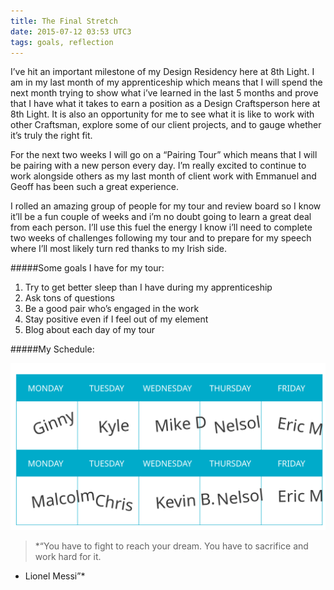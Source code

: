 ```yaml
---
title: The Final Stretch
date: 2015-07-12 03:53 UTC3
tags: goals, reflection
---
```


I’ve hit an important milestone of my Design Residency here at 8th Light. I am in my last month of my apprenticeship which means that I will spend the next month trying to show what i’ve learned in the last 5 months and prove that I have what it takes to earn a position as a Design Craftsperson here at 8th Light. It is also an opportunity for me to see what it is like to work with other Craftsman, explore some of our client projects, and to gauge whether it’s truly the right fit.

For the next two weeks I will go on a “Pairing Tour” which means that I will be pairing with a new person every day. I’m really excited to continue to work alongside others as my last month of client work with Emmanuel and Geoff has been such a great experience.

I rolled an amazing group of people for my tour  and review board so I know it’ll be a fun couple of weeks and i’m no doubt going to learn a great deal from each person. I’ll use this fuel the energy I know i’ll need to complete two weeks of challenges following my tour and to prepare for my speech where I’ll most likely turn red thanks to my Irish side.


#####Some goals I have for my tour:

1. Try to get better sleep than I have during my apprenticeship
2. Ask tons of questions
3. Be a good pair who’s engaged in the work
4. Stay positive even if I feel out of my element
5. Blog about each day of my tour

#####My Schedule:

![Pairing Calendar](/images/Tour_calendar.svg)



>*“You have to fight to reach your dream. You have to sacrifice and work hard for it.
- Lionel Messi”*